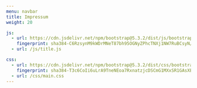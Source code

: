 ```yaml
---
menu: navbar
title: Impressum
weight: 20

js:
  - url: https://cdn.jsdelivr.net/npm/bootstrap@5.3.2/dist/js/bootstrap.bundle.min.js
    fingerprint: sha384-C6RzsynM9kWDrMNeT87bh95OGNyZPhcTNXj1NW7RuBCsyN/o0jlpcV8Qyq46cDfL
  - url: /js/title.js

css:
  - url: https://cdn.jsdelivr.net/npm/bootstrap@5.3.2/dist/css/bootstrap.min.css
    fingerprint: sha384-T3c6CoIi6uLrA9TneNEoa7RxnatzjcDSCmG1MXxSR1GAsXEV/Dwwykc2MPK8M2HN
  - url: /css/main.css
---
```

